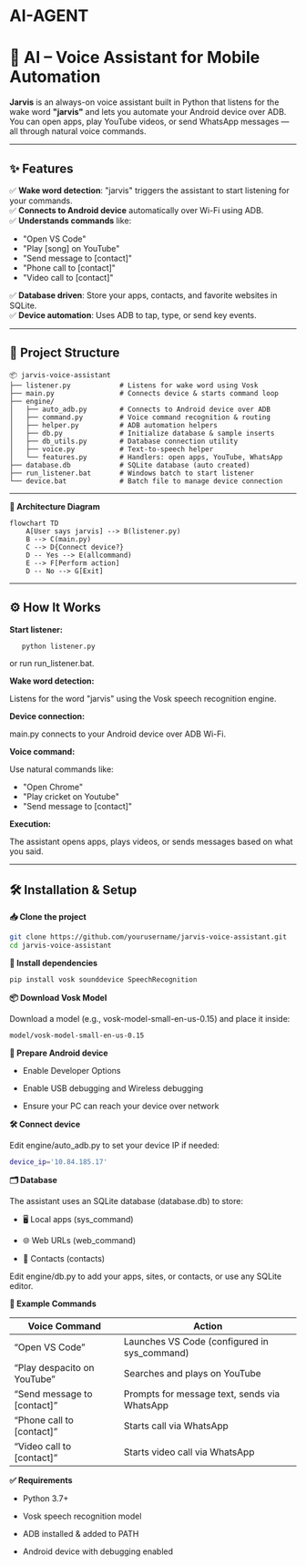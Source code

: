 # AI-AGENT

# 🤖 AI – Voice Assistant for Mobile Automation

**Jarvis** is an always-on voice assistant built in Python that listens for the wake word **"jarvis"** and lets you automate your Android device over ADB.  
You can open apps, play YouTube videos, or send WhatsApp messages — all through natural voice commands.

---

## ✨ Features

✅ **Wake word detection**: "jarvis" triggers the assistant to start listening for your commands.  
✅ **Connects to Android device** automatically over Wi-Fi using ADB.  
✅ **Understands commands** like:
- "Open VS Code"
- "Play [song] on YouTube"
- "Send message to [contact]"
- "Phone call to [contact]"
- "Video call to [contact]"

✅ **Database driven**: Store your apps, contacts, and favorite websites in SQLite.  
✅ **Device automation**: Uses ADB to tap, type, or send key events.

---

## 🧩 Project Structure

```text
📦 jarvis-voice-assistant
├── listener.py            # Listens for wake word using Vosk
├── main.py                # Connects device & starts command loop
├── engine/
│   ├── auto_adb.py        # Connects to Android device over ADB
│   ├── command.py         # Voice command recognition & routing
│   ├── helper.py          # ADB automation helpers
│   ├── db.py              # Initialize database & sample inserts
│   ├── db_utils.py        # Database connection utility
│   ├── voice.py           # Text-to-speech helper
│   └── features.py        # Handlers: open apps, YouTube, WhatsApp
├── database.db            # SQLite database (auto created)
├── run_listener.bat       # Windows batch to start listener
└── device.bat             # Batch file to manage device connection
```

---

**🧠 Architecture Diagram**

```mermaid
flowchart TD
    A[User says jarvis] --> B(listener.py)
    B --> C(main.py)
    C --> D{Connect device?}
    D -- Yes --> E(allcommand)
    E --> F[Perform action]
    D -- No --> G[Exit]
```

---

## ⚙️ How It Works
**Start listener:**

```bash
   python listener.py
```
or run run_listener.bat.

**Wake word detection:**

Listens for the word "jarvis" using the Vosk speech recognition engine.

**Device connection:**

main.py connects to your Android device over ADB Wi-Fi.

**Voice command:**

Use natural commands like:

- "Open Chrome"
- "Play cricket on Youtube"
- "Send message to [contact]"

**Execution:**

The assistant opens apps, plays videos, or sends messages based on what you said.

---

## 🛠 Installation & Setup

**📥 Clone the project**

```bash
git clone https://github.com/yourusername/jarvis-voice-assistant.git
cd jarvis-voice-assistant
```

**🧰 Install dependencies**

```bash
pip install vosk sounddevice SpeechRecognition
```

**📦 Download Vosk Model**

Download a model (e.g., vosk-model-small-en-us-0.15) and place it inside:

```bash
model/vosk-model-small-en-us-0.15
```

**📱 Prepare Android device**

- Enable Developer Options

- Enable USB debugging and Wireless debugging

- Ensure your PC can reach your device over network

**🛠 Connect device**

Edit engine/auto_adb.py to set your device IP if needed:

```bash
device_ip='10.84.185.17'
```

**🗂 Database**

The assistant uses an SQLite database (database.db) to store:

- 🖥 Local apps (sys_command)

- 🌐 Web URLs (web_command)

- 📇 Contacts (contacts)

Edit engine/db.py to add your apps, sites, or contacts, or use any SQLite editor.

**🧪 Example Commands**

| Voice Command               | Action                                        |
| --------------------------- | --------------------------------------------- |
| “Open VS Code”              | Launches VS Code (configured in sys\_command) |
| “Play despacito on YouTube” | Searches and plays on YouTube                 |
| “Send message to [contact]”    | Prompts for message text, sends via WhatsApp  |
| “Phone call to [contact]”      | Starts call via WhatsApp                      |
| “Video call to [contact]”      | Starts video call via WhatsApp                |

**✅ Requirements**

- Python 3.7+

- Vosk speech recognition model

- ADB installed & added to PATH

- Android device with debugging enabled


